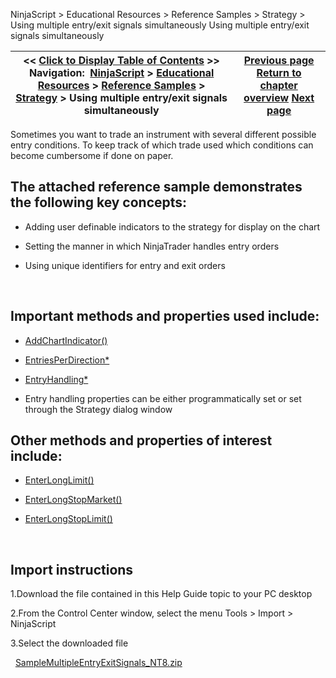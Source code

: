 ﻿
NinjaScript > Educational Resources > Reference Samples > Strategy > Using multiple entry/exit signals simultaneously
Using multiple entry/exit signals simultaneously

| << [Click to Display Table of Contents](using_multiple_entry_exit_sign.md) >> **Navigation:**     [NinjaScript](ninjascript.md) > [Educational Resources](educational_resources.md) > [Reference Samples](reference_samples.md) > [Strategy](strategy2.md) > Using multiple entry/exit signals simultaneously | [Previous page](using_cancelorder_method_to_ca.md) [Return to chapter overview](strategy2.md) [Next page](using_onorderupdate_and_onexec.md) |
| --- | --- |

Sometimes you want to trade an instrument with several different possible entry conditions. To keep track of which trade used which conditions can become cumbersome if done on paper.
 
## The attached reference sample demonstrates the following key concepts:
- Adding user definable indicators to the strategy for display on the chart

- Setting the manner in which NinjaTrader handles entry orders

- Using unique identifiers for entry and exit orders

 
## Important methods and properties used include:
- [AddChartIndicator()](addchartindicator.md)

- [EntriesPerDirection*](entriesperdirection.md)

- [EntryHandling*](entryhandling.md)

* Entry handling properties can be either programmatically set or set through the Strategy dialog window
 
## Other methods and properties of interest include:
- [EnterLongLimit()](enterlonglimit.md)

- [EnterLongStopMarket()](enterlongstopmarket.md)

- [EnterLongStopLimit()](enterlongstoplimit.md)

 
## Import instructions
1.Download the file contained in this Help Guide topic to your PC desktop

2.From the Control Center window, select the menu Tools > Import > NinjaScript

3.Select the downloaded file

 
[SampleMultipleEntryExitSignals_NT8.zip](https://ninjatrader.com/support/helpGuides/nt8/samples/SampleMultipleEntryExitSignals_NT8.zip)

